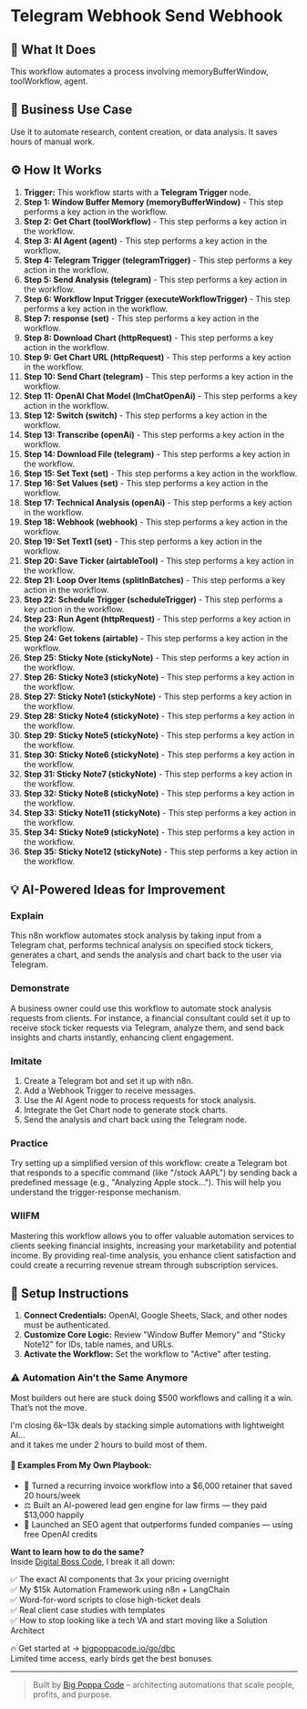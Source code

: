 # Telegram Webhook Send Webhook

## 🚀 What It Does
This workflow automates a process involving memoryBufferWindow, toolWorkflow, agent.

## 💼 Business Use Case
Use it to automate research, content creation, or data analysis. It saves hours of manual work.

## ⚙️ How It Works
1.  **Trigger:** This workflow starts with a **Telegram Trigger** node.
2. **Step 1: Window Buffer Memory (memoryBufferWindow)** - This step performs a key action in the workflow.
3. **Step 2: Get Chart (toolWorkflow)** - This step performs a key action in the workflow.
4. **Step 3: AI Agent (agent)** - This step performs a key action in the workflow.
5. **Step 4: Telegram Trigger (telegramTrigger)** - This step performs a key action in the workflow.
6. **Step 5: Send Analysis (telegram)** - This step performs a key action in the workflow.
7. **Step 6: Workflow Input Trigger (executeWorkflowTrigger)** - This step performs a key action in the workflow.
8. **Step 7: response (set)** - This step performs a key action in the workflow.
9. **Step 8: Download Chart (httpRequest)** - This step performs a key action in the workflow.
10. **Step 9: Get Chart URL (httpRequest)** - This step performs a key action in the workflow.
11. **Step 10: Send Chart (telegram)** - This step performs a key action in the workflow.
12. **Step 11: OpenAI Chat Model (lmChatOpenAi)** - This step performs a key action in the workflow.
13. **Step 12: Switch (switch)** - This step performs a key action in the workflow.
14. **Step 13: Transcribe (openAi)** - This step performs a key action in the workflow.
15. **Step 14: Download File (telegram)** - This step performs a key action in the workflow.
16. **Step 15: Set Text (set)** - This step performs a key action in the workflow.
17. **Step 16: Set Values (set)** - This step performs a key action in the workflow.
18. **Step 17: Technical Analysis (openAi)** - This step performs a key action in the workflow.
19. **Step 18: Webhook (webhook)** - This step performs a key action in the workflow.
20. **Step 19: Set Text1 (set)** - This step performs a key action in the workflow.
21. **Step 20: Save Ticker (airtableTool)** - This step performs a key action in the workflow.
22. **Step 21: Loop Over Items (splitInBatches)** - This step performs a key action in the workflow.
23. **Step 22: Schedule Trigger (scheduleTrigger)** - This step performs a key action in the workflow.
24. **Step 23: Run Agent (httpRequest)** - This step performs a key action in the workflow.
25. **Step 24: Get tokens (airtable)** - This step performs a key action in the workflow.
26. **Step 25: Sticky Note (stickyNote)** - This step performs a key action in the workflow.
27. **Step 26: Sticky Note3 (stickyNote)** - This step performs a key action in the workflow.
28. **Step 27: Sticky Note1 (stickyNote)** - This step performs a key action in the workflow.
29. **Step 28: Sticky Note4 (stickyNote)** - This step performs a key action in the workflow.
30. **Step 29: Sticky Note5 (stickyNote)** - This step performs a key action in the workflow.
31. **Step 30: Sticky Note6 (stickyNote)** - This step performs a key action in the workflow.
32. **Step 31: Sticky Note7 (stickyNote)** - This step performs a key action in the workflow.
33. **Step 32: Sticky Note8 (stickyNote)** - This step performs a key action in the workflow.
34. **Step 33: Sticky Note11 (stickyNote)** - This step performs a key action in the workflow.
35. **Step 34: Sticky Note9 (stickyNote)** - This step performs a key action in the workflow.
36. **Step 35: Sticky Note12 (stickyNote)** - This step performs a key action in the workflow.

## 💡 AI-Powered Ideas for Improvement
### Explain
This n8n workflow automates stock analysis by taking input from a Telegram chat, performs technical analysis on specified stock tickers, generates a chart, and sends the analysis and chart back to the user via Telegram.

### Demonstrate
A business owner could use this workflow to automate stock analysis requests from clients. For instance, a financial consultant could set it up to receive stock ticker requests via Telegram, analyze them, and send back insights and charts instantly, enhancing client engagement.

### Imitate
1. Create a Telegram bot and set it up with n8n.
2. Add a Webhook Trigger to receive messages.
3. Use the AI Agent node to process requests for stock analysis.
4. Integrate the Get Chart node to generate stock charts.
5. Send the analysis and chart back using the Telegram node.

### Practice
Try setting up a simplified version of this workflow: create a Telegram bot that responds to a specific command (like "/stock AAPL") by sending back a predefined message (e.g., "Analyzing Apple stock..."). This will help you understand the trigger-response mechanism.

### WIIFM
Mastering this workflow allows you to offer valuable automation services to clients seeking financial insights, increasing your marketability and potential income. By providing real-time analysis, you enhance client satisfaction and could create a recurring revenue stream through subscription services.

## 🔧 Setup Instructions
1. **Connect Credentials:** OpenAI, Google Sheets, Slack, and other nodes must be authenticated.
2. **Customize Core Logic:** Review "Window Buffer Memory" and "Sticky Note12" for IDs, table names, and URLs.
3. **Activate the Workflow:** Set the workflow to "Active" after testing.

### ⚠️ Automation Ain’t the Same Anymore

Most builders out here are stuck doing $500 workflows and calling it a win.  
That’s not the move.  

I'm closing $6k–$13k deals by stacking simple automations with lightweight AI...  
and it takes me under 2 hours to build most of them.

#### 🧠 Examples From My Own Playbook:
- 🔁 Turned a recurring invoice workflow into a $6,000 retainer that saved 20 hours/week  
- ⚖️ Built an AI-powered lead gen engine for law firms — they paid $13,000 happily  
- 🚀 Launched an SEO agent that outperforms funded companies — using free OpenAI credits  

**Want to learn how to do the same?**  
Inside [Digital Boss Code](https://bigpoppacode.io/go/dbc), I break it all down:

✅ The exact AI components that 3x your pricing overnight  
✅ My $15k Automation Framework using n8n + LangChain  
✅ Word-for-word scripts to close high-ticket deals  
✅ Real client case studies with templates  
✅ How to stop looking like a tech VA and start moving like a Solution Architect  

🔥 Get started at → [bigpoppacode.io/go/dbc](https://bigpoppacode.io/go/dbc)  
Limited time access, early birds get the best bonuses.

---
> Built by [Big Poppa Code](https://bigpoppacode.io) – architecting automations that scale people, profits, and purpose.
